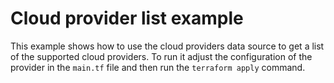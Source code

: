 # Cloud provider list example

This example shows how to use the cloud providers data source to get a list of
the supported cloud providers. To run it adjust the configuration of the
provider in the `main.tf` file and then run the `terraform apply` command.